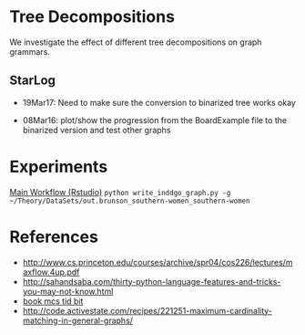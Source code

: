 # Tree Decompositions
We investigate the effect of different tree decompositions on 
graph grammars. 

## StarLog
- 19Mar17: Need to make sure the conversion to binarized tree works okay

- 08Mar16: plot/show the progression from the BoardExample file to 
  the binarized version and test other graphs


# Experiments

[Main Workflow (Rstudio)](ctrlRtdecomp.Rmd)
`python write_inddgo_graph.py -g ~/Theory/DataSets/out.brunson_southern-women_southern-women`


# References
- http://www.cs.princeton.edu/courses/archive/spr04/cos226/lectures/maxflow.4up.pdf
- http://sahandsaba.com/thirty-python-language-features-and-tricks-you-may-not-know.html
- [book mcs tid bit](https://books.google.com/books?id=NFm7BQAAQBAJ&pg=PA186&lpg=PA186&dq=python+algorithm+maximum+cardinality+search+sample+code&source=bl&ots=YAod8M0QFx&sig=7xD9NF5EBK0cNwQgkD-nHkrcZVk&hl=en&sa=X&ved=0ahUKEwj7hqfJ99_SAhWBbSYKHecDCCwQ6AEIQjAG#v=onepage&q=python%20algorithm%20maximum%20cardinality%20search%20sample%20code&f=false)
- http://code.activestate.com/recipes/221251-maximum-cardinality-matching-in-general-graphs/


